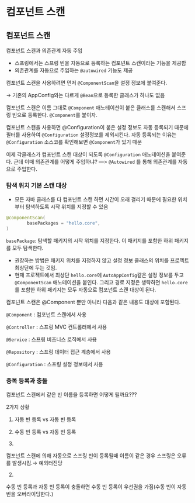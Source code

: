# 컴포넌트 스캔

## 컴포넌트 스캔

컴포넌트 스캔과 의존관계 자동 주입

- 스프링에서는 스프링 빈을 자동으로 등록하는 컴포넌트 스캔이라는 기능을 제공함
- 의존관계를 자동으로 주입하는 `@autowired` 기능도 제공

컴포넌트 스캔을 사용하려면 먼저 `@ComponentScan`을 설정 정보에 붙여준다.

→ 기존의 AppConfig와는 다르게 `@Bean`으로 등록한 클래스가 하나도 없음

컴포넌트 스캔은 이름 그대로 `@Component` 애노테이션이 붙은 클래스를 스캔해서 스프링 빈으로 등록한다. `@Component`를 붙이자.

컴포넌트 스캔을 사용하면 @Configuration이 붙은 설정 정보도 자동 등록되기 때문에 필터를 사용하여 `@Configuration` 설정정보를 제외시킨다. 자동 등록되는 이유는 `@Configuration` 소스코를 확인해보면 `@Component`가 있기 때문

이제 각클래스가 컴포넌트 스캔 대상이 되도록 `@Configuration` 애노테이션을 붙여준다. 근데 이때 의존관계를 어떻게 주입하냐? —> `@Autowired` 를 통해 의존관계를 자동으로 주입한다.

### 탐색 위치 기본 스캔 대상

- 모든 자바 클래스를 다 컴포넌트 스캔 하면 시간이 오래 걸리기 때문에 필요한 위치부터 탐색하도록 시작 위치를 지정할 수 있음

```java
@componentScan(
		basePackages = "hello.core",
)
```

`basePackage`: 탐색할 패키지의 시작 위치를 지정한다. 이 패키지를 포함한 하위 패키지를 모두 탐색한다.

- 권장하는 방법은 패키지 위치를 지정하지 않고 설정 정보 클래스의 위치를 프로젝트 최상단에 두는 것임.
- 현재 프로젝트에서 최상단 `hello.core`에 `AutoAppConfig`같은 설정 정보를 두고 `@ComponentScan` 애노테이션을 붙인다. 그리고 경로 지정은 생략하면 `hello.core`를 포함한 하위 패키지는 모두 자동으로 컴포넌트 스캔 대상이 된다.

컴포넌트 스캔은 @Component 뿐만 아니라 다음과 같은 내용도 대상에 포함된다.

`@Component` : 컴포넌트 스캔에서 사용

`@Controller` : 스프링 MVC 컨트롤러에서 사용

`@Service` : 스프링 비즈니스 로직에서 사용

`@Repository` : 스프링 데이터 접근 계층에서 사용

`@Configuration` : 스프링 설정 정보에서 사용

### 중복 등록과 충돌

컴포넌트 스캔에서 같은 빈 이름을 등록하면 어떻게 될까요???

2가지 상황

1. 자동 빈 등록 vs 자동 빈 등록
2. 수동 빈 등록 vs 자동 빈 등록

1.

컴포넌트 스캔에 의해 자동으로 스프링 빈이 등록될때 이름이 같은 경우 스프링은 오류를 발생시킴.→ 예외터진당

2.

수동 빈 등록과 자동 빈 등록이 충돌하면 수동 빈 등록이 우선권을 가짐(수동 빈이 자동 빈을 오버라이딩한다.)